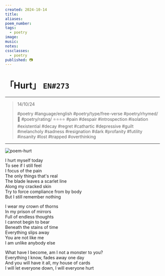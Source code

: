 ```yaml
---
created: 2024-10-14
title:
aliases:
poem_number:
tags:
  - poetry
image:
music:
notes:
cssclasses:
  - poetry
published: 📷
---
```

# 「Hurt」 `EN#273`

---

> 14/10/24
> 
> #poetry 
> #language/english 
> #poetry/type/free-verse 
> #poetry/rhymed/🔴 
> #poetry/rating/ ⭐⭐⭐⭐ 
> #pain #despair #introspection #isolation #existential #decay #regret #cathartic #depressive #guilt #melancholy #sadness #resignation #dark #profanity #futility #insanity #lost #trapped #overthinking 

---

![poem-hurt](../!art/poem-hurt.png)


I hurt myself today  
To see if I still feel  
I focus of the pain  
The only things that's real  
The blade leaves a scarlet line  
Along my cracked skin  
Try to force compliance from by body  
But I still remember nothing  
  
I wear my crown of thorns  
In my prison of mirrors  
Full of endless thoughts  
I cannot begin to bear  
Beneath the stains of time  
Everything slips away  
You are not like me  
I am unlike anybody else  
  
What have I become, am I not a monster to you?  
Everything I know, fades away one day  
And you will have it all, my house of cards  
I will let everyone down, I will everyone hurt